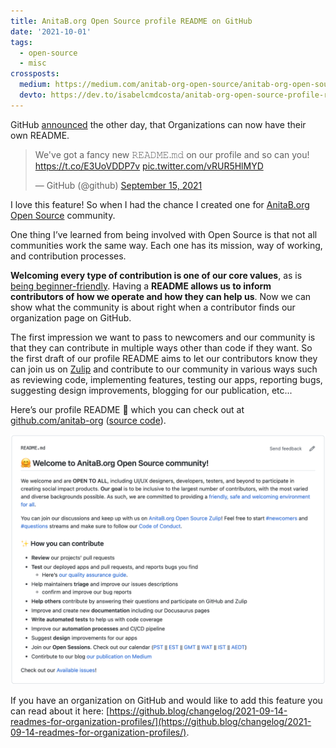 ```yaml
---
title: AnitaB.org Open Source profile README on GitHub
date: '2021-10-01'
tags:
  - open-source
  - misc
crossposts:
  medium: https://medium.com/anitab-org-open-source/anitab-org-open-source-profile-readme-on-github-fcb287c52f8d
  devto: https://dev.to/isabelcmdcosta/anitab-org-open-source-profile-readme-on-github-3829
---
```


GitHub [announced](https://twitter.com/github/status/1438276928696463372) the other day, that Organizations can now have their own README.


<blockquote class="twitter-tweet"><p lang="en" dir="ltr">We&#39;ve got a fancy new 𝚁𝙴𝙰𝙳𝙼𝙴.𝚖𝚍 on our profile and so can you! <a href="https://t.co/E3UoVDDP7v">https://t.co/E3UoVDDP7v</a> <a href="https://t.co/vRUR5HlMYD">pic.twitter.com/vRUR5HlMYD</a></p>&mdash; GitHub (@github) <a href="https://twitter.com/github/status/1438276928696463372?ref_src=twsrc%5Etfw">September 15, 2021</a></blockquote> <script async src="https://platform.twitter.com/widgets.js" charset="utf-8"></script>

I love this feature! So when I had the chance I created one for [AnitaB.org Open Source](https://github.com/anitab-org) community.

One thing I’ve learned from being involved with Open Source is that not all communities work the same way. Each one has its mission, way of working, and contribution processes.

**Welcoming every type of contribution is one of our core values**, as is [being beginner-friendly](https://opensource.com/article/21/8/beginner-open-source-community). Having a **README allows us to inform contributors of how we operate and how they can help us**. Now we can show what the community is about right when a contributor finds our organization page on GitHub. 

The first impression we want to pass to newcomers and our community is that they can contribute in multiple ways other than code if they want. So the first draft of our profile README aims to let our contributors know they can join us on [Zulip](https://anitab-org.zulipchat.com/) and contribute to our community in various ways such as reviewing code, implementing features, testing our apps, reporting bugs, suggesting design improvements, blogging for our publication, etc... 

Here’s our profile README 🎉 which you can check out at [github.com/anitab-org](https://github.com/anitab-org) ([source code](https://github.com/anitab-org/.github/blob/main/profile/README.md)).

![anitab.org profile readme](/images/anitab-org-profile-readme.png)

If you have an organization on GitHub and would like to add this feature you can read about it here: [https://github.blog/changelog/2021-09-14-readmes-for-organization-profiles/](https://github.blog/changelog/2021-09-14-readmes-for-organization-profiles/).
